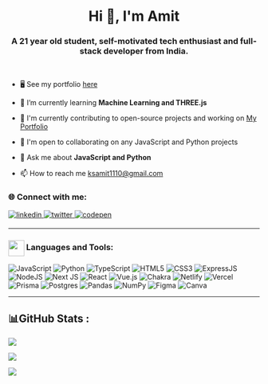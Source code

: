 <h1 align="center">Hi 👋, I'm Amit</h1>
<h3 align="center">A 21 year old student, self-motivated tech enthusiast and full-stack developer from India.</h3>

<br/>

- 🖥️  See my portfolio [here](http://amit-ksh.netlify.app)

- 🌱 I’m currently learning **Machine Learning and THREE.js**

- 🚀 I'm currently contributing to open-source projects and working on [My Portfolio](http://amit-ksh.netlify.app)

- 🤝 I'm open to collaborating on any JavaScript and Python projects

- 💬 Ask me about **JavaScript and Python**

- 📫 How to reach me [ksamit1110@gmail.com](mailto:ksamit1110@gmail.com)

<h3>🌐 Connect with me:</h3>
<div>
  <!--  LINKEDIN  -->
  <a href="https://linkedin.com/in/amit-ksh" target="blank">
    <img src=https://img.shields.io/badge/linkedin-%231E77B5.svg?&style=for-the-badge&logo=linkedin&logoColor=white alt=linkedin style="margin-bottom: 5px;" />
  </a>
  <!--  TWITTER  -->
  <a href="https://twitter.com/amit__ksh" target="blank">
    <img src=https://img.shields.io/badge/twitter-%2300acee.svg?&style=for-the-badge&logo=twitter&logoColor=white alt=twitter style="margin-bottom: 5px;" />
  </a>
  <!--  CODEPEN  -->
  <a href="https://codepen.io/amit-ksh" target="blank">
    <img src=https://img.shields.io/badge/codepen-%23131417.svg?&style=for-the-badge&logo=codepen&logoColor=white alt=codepen style="margin-bottom: 5px;" />
  </a>  
</div>

---

<h3 align="left"><img align="center" src = "https://raw.githubusercontent.com/rahulbanerjee26/githubProfileReadmeGenerator/main/gifs/code.gif" width = 32px height=32px>  Languages and Tools: </h3>

![JavaScript](https://img.shields.io/badge/javascript-%23323330.svg?style=for-the-badge&logo=javascript&logoColor=%23F7DF1E) ![Python](https://img.shields.io/badge/python-3670A0?style=for-the-badge&logo=python&logoColor=ffdd54) ![TypeScript](https://img.shields.io/badge/typescript-%23007ACC.svg?style=for-the-badge&logo=typescript&logoColor=white) ![HTML5](https://img.shields.io/badge/html5-%23E34F26.svg?style=for-the-badge&logo=html5&logoColor=white) ![CSS3](https://img.shields.io/badge/css3-%231572B6.svg?style=for-the-badge&logo=css3&logoColor=white) ![ExpressJS](https://img.shields.io/badge/express.js-6DA55F?style=for-the-badge&logo=express&logoColor=white) ![NodeJS](https://img.shields.io/badge/node.js-6DA55F?style=for-the-badge&logo=node.js&logoColor=white) ![Next JS](https://img.shields.io/badge/Next-black?style=for-the-badge&logo=next.js&logoColor=white) ![React](https://img.shields.io/badge/React-20232A?style=for-the-badge&logo=react&logoColor=61DAFB) ![Vue.js](https://img.shields.io/badge/vuejs-%2335495e.svg?style=for-the-badge&logo=vuedotjs&logoColor=%234FC08D) ![Chakra](https://img.shields.io/badge/chakra-%234ED1C5.svg?style=for-the-badge&logo=chakraui&logoColor=white) ![Netlify](https://img.shields.io/badge/netlify-%23000000.svg?style=for-the-badge&logo=netlify&logoColor=#00C7B7) ![Vercel](https://img.shields.io/badge/vercel-%23000000.svg?style=for-the-badge&logo=vercel&logoColor=white) ![Prisma](https://img.shields.io/badge/Prisma-3982CE?style=for-the-badge&logo=Prisma&logoColor=white) ![Postgres](https://img.shields.io/badge/postgres-%23316192.svg?style=for-the-badge&logo=postgresql&logoColor=white) ![Pandas](https://img.shields.io/badge/pandas-%23150458.svg?style=for-the-badge&logo=pandas&logoColor=white) ![NumPy](https://img.shields.io/badge/numpy-%23013243.svg?style=for-the-badge&logo=numpy&logoColor=white)	![Figma](https://img.shields.io/badge/figma-%23F24E1E.svg?style=for-the-badge&logo=figma&logoColor=white) ![Canva](https://img.shields.io/badge/Canva-%2300C4CC.svg?style=for-the-badge&logo=Canva&logoColor=white)

---

## 📊GitHub Stats :

![](https://github-readme-stats.vercel.app/api?username=amit-ksh&theme=vue-dark&hide_border=false&include_all_commits=false&count_private=false) 

![](https://github-readme-streak-stats.herokuapp.com/?user=amit-ksh&theme=vue-dark&hide_border=false)

![](https://github-readme-stats.vercel.app/api/top-langs/?username=amit-ksh&theme=vue-dark&hide_border=false&include_all_commits=false&count_private=false&layout=compact&hide=jupyter%20notebook)
